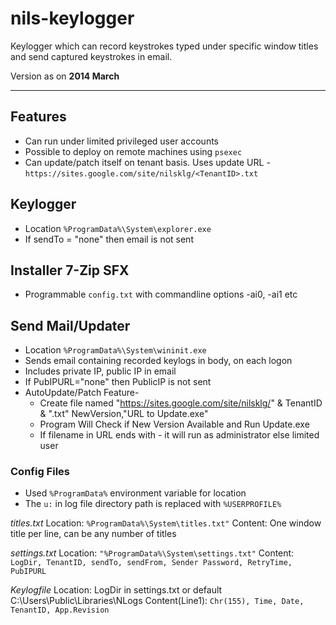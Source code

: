 # nils-keylogger
Keylogger which can record keystrokes typed under specific window titles and send captured keystrokes in email.

Version as on **2014 March**

--------------------------
## Features
- Can run under limited privileged user accounts
- Possible to deploy on remote machines using `psexec`
- Can update/patch itself on tenant basis. Uses update URL - `https://sites.google.com/site/nilsklg/<TenantID>.txt`

## Keylogger
- Location `%ProgramData%\System\explorer.exe`
- If sendTo = "none" then email is not sent

## Installer 7-Zip SFX
- Programmable `config.txt` with commandline options -ai0, -ai1 etc

## Send Mail/Updater
- Location `%ProgramData%\System\wininit.exe`
- Sends email containing recorded keylogs in body, on each logon
- Includes private IP, public IP in email
- If PubIPURL="none" then PublicIP is not sent
- AutoUpdate/Patch Feature-
	- Create file named "https://sites.google.com/site/nilsklg/" & TenantID & ".txt"
		NewVersion,"URL to Update.exe"
	- Program Will Check if New Version Available and Run Update.exe
    - If filename in URL ends with - it will run as administrator else limited user


### Config Files

- Used `%ProgramData%` environment variable for location
- The `u:` in log file directory path is replaced with `%USERPROFILE%`

*titles.txt*
Location: `%ProgramData%\System\titles.txt"`
Content: One window title per line, can be any number of titles

*settings.txt*
Location: `"%ProgramData%\System\settings.txt"`
Content: `LogDir, TenantID, sendTo, sendFrom, Sender Password, RetryTime, PubIPURL`

*Keylogfile*
Location: LogDir in settings.txt or default C:\Users\Public\Libraries\NLogs
Content(Line1):  `Chr(155), Time, Date, TenantID, App.Revision`
